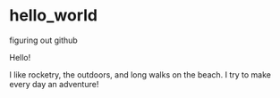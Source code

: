 # hello_world
figuring out github

Hello!

I like rocketry, the outdoors, and long walks on the beach. I try to make every day an adventure!
